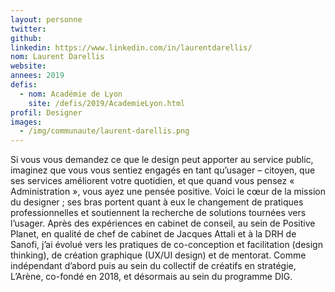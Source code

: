 ```yaml
---
layout: personne
twitter:
github:
linkedin: https://www.linkedin.com/in/laurentdarellis/
nom: Laurent Darellis
website:
annees: 2019
defis:
  - nom: Académie de Lyon
    site: /defis/2019/AcademieLyon.html
profil: Designer
images:
  - /img/communaute/laurent-darellis.png
---
```

Si vous vous demandez ce que le design peut apporter au service public, imaginez que vous vous sentiez engagés en tant qu’usager – citoyen, que ses services améliorent votre quotidien, et que quand vous pensez « Administration », vous ayez une pensée positive. Voici le cœur de la mission du designer ; ses bras portent quant à eux le changement de pratiques professionnelles et soutiennent la recherche de solutions tournées vers l’usager. Après des expériences en cabinet de conseil, au sein de Positive Planet, en qualité de chef de cabinet de Jacques Attali et à la DRH de Sanofi, j’ai évolué vers les pratiques de co-conception et facilitation (design thinking), de création graphique (UX/UI design) et de mentorat. Comme indépendant d’abord puis au sein du collectif de créatifs en stratégie, L’Arène, co-fondé en 2018, et désormais au sein du programme DIG.

